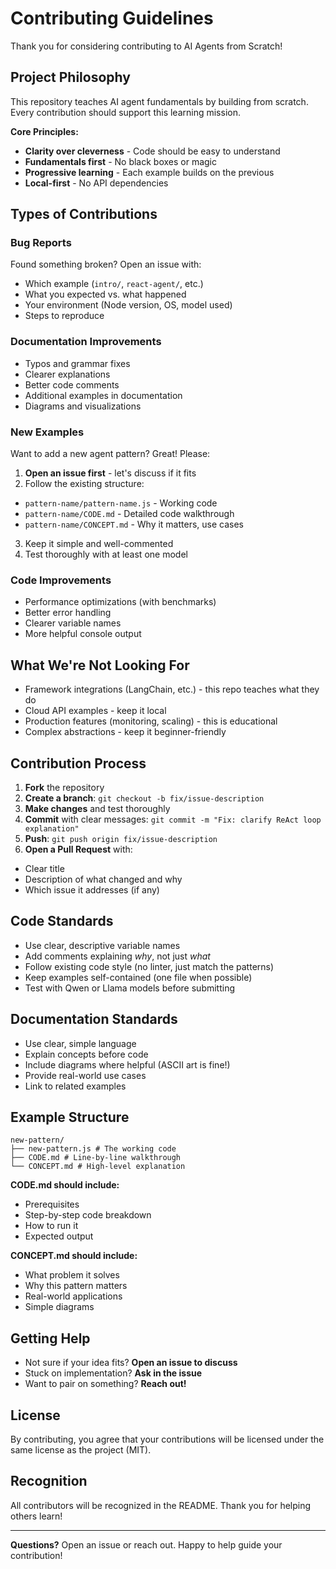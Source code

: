 # Contributing Guidelines

Thank you for considering contributing to AI Agents from Scratch!

## Project Philosophy

This repository teaches AI agent fundamentals by building from scratch. Every contribution should support this learning mission.

**Core Principles:**
- **Clarity over cleverness** - Code should be easy to understand
- **Fundamentals first** - No black boxes or magic
- **Progressive learning** - Each example builds on the previous
- **Local-first** - No API dependencies

## Types of Contributions

### Bug Reports
Found something broken? Open an issue with:
- Which example (`intro/`, `react-agent/`, etc.)
- What you expected vs. what happened
- Your environment (Node version, OS, model used)
- Steps to reproduce

### Documentation Improvements
- Typos and grammar fixes
- Clearer explanations
- Better code comments
- Additional examples in documentation
- Diagrams and visualizations

### New Examples
Want to add a new agent pattern? Great! Please:
1. **Open an issue first** - let's discuss if it fits
2. Follow the existing structure:
- `pattern-name/pattern-name.js` - Working code
- `pattern-name/CODE.md` - Detailed code walkthrough
- `pattern-name/CONCEPT.md` - Why it matters, use cases
3. Keep it simple and well-commented
4. Test thoroughly with at least one model

### Code Improvements
- Performance optimizations (with benchmarks)
- Better error handling
- Clearer variable names
- More helpful console output

## What We're Not Looking For

- Framework integrations (LangChain, etc.) - this repo teaches what they do
- Cloud API examples - keep it local
- Production features (monitoring, scaling) - this is educational
- Complex abstractions - keep it beginner-friendly

## Contribution Process

1. **Fork** the repository
2. **Create a branch**: `git checkout -b fix/issue-description`
3. **Make changes** and test thoroughly
4. **Commit** with clear messages: `git commit -m "Fix: clarify ReAct loop explanation"`
5. **Push**: `git push origin fix/issue-description`
6. **Open a Pull Request** with:
- Clear title
- Description of what changed and why
- Which issue it addresses (if any)

## Code Standards

- Use clear, descriptive variable names
- Add comments explaining *why*, not just *what*
- Follow existing code style (no linter, just match the patterns)
- Keep examples self-contained (one file when possible)
- Test with Qwen or Llama models before submitting

## Documentation Standards

- Use clear, simple language
- Explain concepts before code
- Include diagrams where helpful (ASCII art is fine!)
- Provide real-world use cases
- Link to related examples

## Example Structure
```
new-pattern/
├── new-pattern.js # The working code
├── CODE.md # Line-by-line walkthrough
└── CONCEPT.md # High-level explanation
```

**CODE.md should include:**
- Prerequisites
- Step-by-step code breakdown
- How to run it
- Expected output

**CONCEPT.md should include:**
- What problem it solves
- Why this pattern matters
- Real-world applications
- Simple diagrams

## Getting Help

- Not sure if your idea fits? **Open an issue to discuss**
- Stuck on implementation? **Ask in the issue**
- Want to pair on something? **Reach out!**

## License

By contributing, you agree that your contributions will be licensed under the same license as the project (MIT).

## Recognition

All contributors will be recognized in the README. Thank you for helping others learn!

---

**Questions?** Open an issue or reach out. Happy to help guide your contribution! 